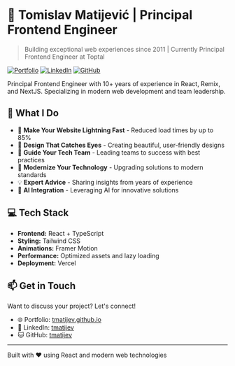 # 🚀 Tomislav Matijević | Principal Frontend Engineer

> Building exceptional web experiences since 2011 | Currently Principal Frontend Engineer at Toptal

[![Portfolio](https://img.shields.io/badge/Portfolio-tmatijev.github.io-2563eb)](https://tmatijev.github.io)
[![LinkedIn](https://img.shields.io/badge/LinkedIn-tmatijev-0077B5)](https://linkedin.com/in/tmatijev)
[![GitHub](https://img.shields.io/badge/GitHub-tmatijev-black)](https://github.com/tmatijev)

Principal Frontend Engineer with 10+ years of experience in React, Remix, and NextJS. Specializing in modern web development and team leadership.

## 🎯 What I Do

- 🤖 **Make Your Website Lightning Fast** - Reduced load times by up to 85%
- 🎨 **Design That Catches Eyes** - Creating beautiful, user-friendly designs
- 👥 **Guide Your Tech Team** - Leading teams to success with best practices
- 🔄 **Modernize Your Technology** - Upgrading solutions to modern standards
- 💡 **Expert Advice** - Sharing insights from years of experience
- 🤖 **AI Integration** - Leveraging AI for innovative solutions

## 💻 Tech Stack

- **Frontend:** React + TypeScript
- **Styling:** Tailwind CSS
- **Animations:** Framer Motion
- **Performance:** Optimized assets and lazy loading
- **Deployment:** Vercel 

## 📫 Get in Touch

Want to discuss your project? Let's connect!

- 🌐 Portfolio: [tmatijev.github.io](https://tmatijev.github.io)
- 💼 LinkedIn: [tmatijev](https://linkedin.com/in/tmatijev)
- 🐱 GitHub: [tmatijev](https://github.com/tmatijev)

---
Built with ❤️ using React and modern web technologies
